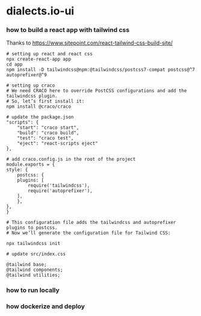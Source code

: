 # dialects.io-ui


### how to build a react app with tailwind css
Thanks to https://www.sitepoint.com/react-tailwind-css-build-site/


    # setting up react and react css
    npx create-react-app app
    cd app
    npm install -D tailwindcss@npm:@tailwindcss/postcss7-compat postcss@^7 autoprefixer@^9

    # setting up craco
    # We need CRACO here to override PostCSS configurations and add the tailwindcss plugin.
    # So, let’s first install it:
    npm install @craco/craco

    # update the package.json
    "scripts": {
        "start": "craco start",
        "build": "craco build",
        "test": "craco test",
        "eject": "react-scripts eject"
    },

    # add craco.config.js in the root of the project
    module.exports = {
    style: {
        postcss: {
        plugins: [
            require('tailwindcss'),
            require('autoprefixer'),
        ],
        },
    },
    }

    # This configuration file adds the tailwindcss and autoprefixer plugins to postcss.
    # Now we’ll generate the configuration file for Tailwind CSS:

    npx tailwindcss init

    # update src/index.css

    @tailwind base;
    @tailwind components;
    @tailwind utilities;




### how to run locally



### how dockerize and deploy

